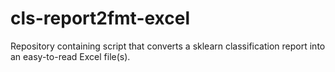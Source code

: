 # cls-report2fmt-excel
Repository containing script that converts a sklearn classification report into an easy-to-read Excel file(s).
